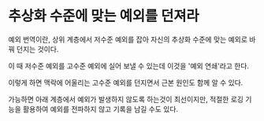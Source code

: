 # 추상화 수준에 맞는 예외를 던져라

예외 번역이란, 상위 계층에서 저수준 예외를 잡아 자신의 추상화 수준에 맞는 예외로 바꿔 던지는 것이다.

이 때 저수준 예외를 고수준 예외에 실어 보낼 수 있는데 이것을 '예외 연쇄'라고 한다.

이렇게 하면 맥락에 어울리는 고수준 예외를 던지면서 근본 원인도 함께 알 수 있다.

가능하면 아래 계층에서 예외가 발생하지 않도록 하는것이 최선이지만, 적절한 로깅 기능을 활용하여 예외를 전파하지 않고 기록을 남길 수도 있다.